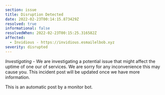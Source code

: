 ```yaml
---
section: issue
title: Disruption Detected
date: 2022-02-23T00:14:15.873429Z
resolved: true
informational: false
resolvedWhen: 2022-02-23T00:15:25.316582Z
affected:
  - Invidious - https://invidious.esmailelbob.xyz
severity: disrupted
---
```

*Investigating* - We are investigating a potential issue that might affect the uptime of one our of services. We are sorry for any inconvenience this may cause you. This incident post will be updated once we have more information.

This is an automatic post by a monitor bot.
        
